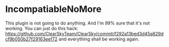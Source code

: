 # IncompatiableNoMore
This plugin is not going to do anything. And I'm 99% sure that it's not working.
You can just do this hack:
https://github.com/ClearSkyTeam/ClearSky/commit/f292a13bed3d45a829dcf9b050b27f29163eef72
and everything shall be working again.
